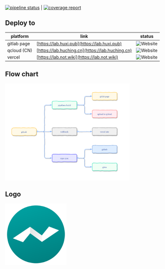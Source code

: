[![pipeline status](https://gitlab.com/lzz/react-sync/badges/master/pipeline.svg)](https://gitlab.com/lzz/react-sync/commits/master) | [![coverage report](https://gitlab.com/lzz/react-sync/badges/master/coverage.svg)](https://gitlab.com/lzz/react-sync/commits/master)

## Deploy to

| platform | link | status |
| ------ | ------ | ------ |
| gitlab page | [https://lab.huxi.pub](https://lab.huxi.pub) | ![Website](https://img.shields.io/website?url=https%3A%2F%2Flab.huxi.pub) |
| qcloud (CN) | [https://lab.huching.cn](https://lab.huching.cn) | ![Website](https://img.shields.io/website?url=https%3A%2F%2Flab.huching.cn) |
| vercel | [https://lab.not.wiki](https://lab.not.wiki) | ![Website](https://img.shields.io/website?url=https%3A%2F%2Flab.not.wiki) |

## Flow chart

<img src="./src/flow.svg" alt="flow" width="80%" loading="lazy">

## Logo

<img src="./public/LabRingSimpleColor.svg" alt="logo" width="200px" loading="lazy">
